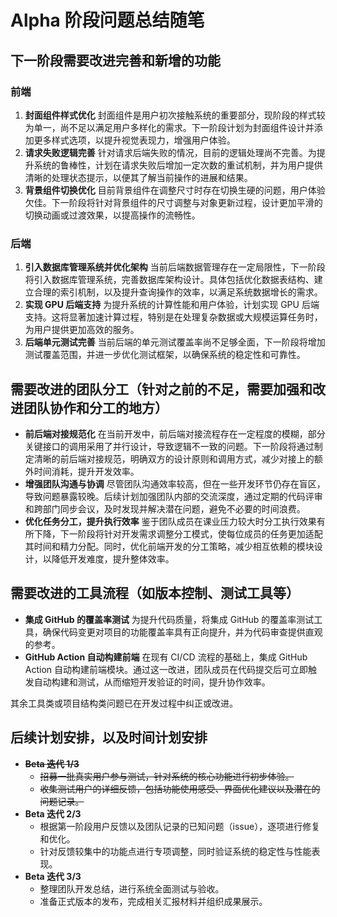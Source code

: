 # Alpha 阶段问题总结随笔

## 下一阶段需要改进完善和新增的功能

### 前端

1. **封面组件样式优化**
   封面组件是用户初次接触系统的重要部分，现阶段的样式较为单一，尚不足以满足用户多样化的需求。下一阶段计划为封面组件设计并添加更多样式选项，以提升视觉表现力，增强用户体验。
2. **请求失败逻辑完善**
   针对请求后端失败的情况，目前的逻辑处理尚不完善。为提升系统的鲁棒性，计划在请求失败后增加一定次数的重试机制，并为用户提供清晰的处理状态提示，以便其了解当前操作的进展和结果。
3. **背景组件切换优化**
   目前背景组件在调整尺寸时存在切换生硬的问题，用户体验欠佳。下一阶段将针对背景组件的尺寸调整与对象更新过程，设计更加平滑的切换动画或过渡效果，以提高操作的流畅性。

### 后端

1. **引入数据库管理系统并优化架构**
   当前后端数据管理存在一定局限性，下一阶段将引入数据库管理系统，完善数据库架构设计。具体包括优化数据表结构、建立合理的索引机制，以及提升查询操作的效率，以满足系统数据增长的需求。
2. **实现 GPU 后端支持**
   为提升系统的计算性能和用户体验，计划实现 GPU 后端支持。这将显著加速计算过程，特别是在处理复杂数据或大规模运算任务时，为用户提供更加高效的服务。
3. **后端单元测试完善**
   当前后端的单元测试覆盖率尚不足够全面，下一阶段将增加测试覆盖范围，并进一步优化测试框架，以确保系统的稳定性和可靠性。

## 需要改进的团队分工（针对之前的不足，需要加强和改进团队协作和分工的地方）

- **前后端对接规范化**
  在当前开发中，前后端对接流程存在一定程度的模糊，部分关键接口的调用采用了并行设计，导致逻辑不一致的问题。下一阶段将通过制定清晰的前后端对接规范，明确双方的设计原则和调用方式，减少对接上的额外时间消耗，提升开发效率。
- **增强团队沟通与协调**
  尽管团队沟通效率较高，但在一些开发环节仍存在盲区，导致问题暴露较晚。后续计划加强团队内部的交流深度，通过定期的代码评审和跨部门同步会议，及时发现并解决潜在问题，避免不必要的时间浪费。
- **优化任务分工，提升执行效率**
  鉴于团队成员在课业压力较大时分工执行效果有所下降，下一阶段将针对开发需求调整分工模式，使每位成员的任务更加适配其时间和精力分配。同时，优化前端开发的分工策略，减少相互依赖的模块设计，以降低开发难度，提升整体效率。

## 需要改进的工具流程（如版本控制、测试工具等）

- **集成 GitHub 的覆盖率测试**
  为提升代码质量，将集成 GitHub 的覆盖率测试工具，确保代码变更对项目的功能覆盖率具有正向提升，并为代码审查提供直观的参考。
- **GitHub Action 自动构建前端**
  在现有 CI/CD 流程的基础上，集成 GitHub Action 自动构建前端模块。通过这一改进，团队成员在代码提交后可立即触发自动构建和测试，从而缩短开发验证的时间，提升协作效率。

其余工具类或项目结构类问题已在开发过程中纠正或改进。

## 后续计划安排，以及时间计划安排

- **~~Beta 迭代 1/3~~**
  - ~~招募一批真实用户参与测试，针对系统的核心功能进行初步体验。~~
  - ~~收集测试用户的详细反馈，包括功能使用感受、界面优化建议以及潜在的问题记录。~~
- **Beta 迭代 2/3**
  - 根据第一阶段用户反馈以及团队记录的已知问题（issue），逐项进行修复和优化。
  - 针对反馈较集中的功能点进行专项调整，同时验证系统的稳定性与性能表现。
- **Beta 迭代 3/3**
  - 整理团队开发总结，进行系统全面测试与验收。
  - 准备正式版本的发布，完成相关汇报材料并组织成果展示。
